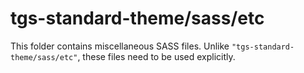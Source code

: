 # tgs-standard-theme/sass/etc

This folder contains miscellaneous SASS files. Unlike `"tgs-standard-theme/sass/etc"`, these files
need to be used explicitly.

